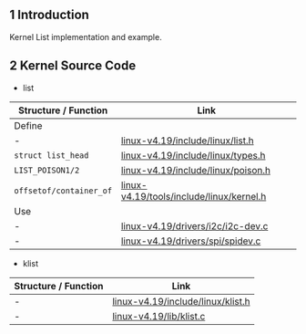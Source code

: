 ## 1 Introduction
Kernel List implementation and example.

## 2 Kernel Source Code
* list

| Structure / Function | Link |
| --- | --- |
| Define | |
| - | [linux-v4.19/include/linux/list.h](https://gitee.com/iamcopper/linux/blob/branch-v4.19/include/linux/list.h) |
| `struct list_head` | [linux-v4.19/include/linux/types.h](https://gitee.com/iamcopper/linux/blob/branch-v4.19/include/linux/types.h) |
| `LIST_POISON1/2` | [linux-v4.19/include/linux/poison.h](https://gitee.com/iamcopper/linux/blob/branch-v4.19/include/linux/poison.h) |
| `offsetof/container_of` | [linux-v4.19/tools/include/linux/kernel.h](https://gitee.com/iamcopper/linux/blob/branch-v4.19/include/linux/kernel.h) |
| Use | |
| - | [linux-v4.19/drivers/i2c/i2c-dev.c](https://gitee.com/iamcopper/linux/blob/branch-v4.19/drivers/i2c/i2c-dev.c) |
| - | [linux-v4.19/drivers/spi/spidev.c](https://gitee.com/iamcopper/linux/blob/branch-v4.19/drivers/spi/spidev.c) |

* klist

| Structure / Function | Link |
| --- | --- |
| - | [linux-v4.19/include/linux/klist.h](https://gitee.com/iamcopper/linux/blob/branch-v4.19/include/linux/klist.h) |
| - | [linux-v4.19/lib/klist.c](https://gitee.com/iamcopper/linux/blob/branch-v4.19/lib/klist.c) |

